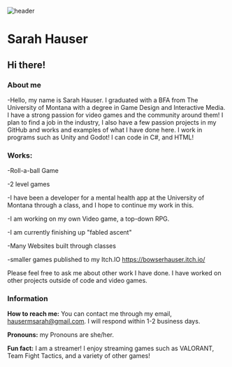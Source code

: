 ![header](https://github.com/hausermsarah/hausermsarah/assets/123280964/6db2fa68-b117-44f2-abd7-fd2f69def76c)
# Sarah Hauser
## Hi there!

### About me

-Hello, my name is Sarah Hauser. I graduated with a BFA from The University of Montana with a degree in Game Design and Interactive Media. I have a strong passion for video games and the community around them! I plan to find a job in the industry, I also have a few passion projects in my GitHub and works and examples of what I have done here. I work in programs such as Unity and Godot! I can code in C#, and HTML!

### Works:

-Roll-a-ball Game 

-2 level games

-I have been a developer for a mental health app at the University of Montana through a class, and I hope to continue my work in this.

-I am working on my own Video game, a top-down RPG. 

-I am currently finishing up "fabled ascent"

-Many Websites built through classes

-smaller games published to my Itch.IO https://bowserhauser.itch.io/


Please feel free to ask me about other work I have done. I have worked on other projects outside of code and video games.

### Information

**How to reach me:** You can contact me through my email, hausermsarah@gmail.com. I will respond within 1-2 business days.

**Pronouns:** my Pronouns are she/her.

**Fun fact:** I am a streamer! I enjoy streaming games such as VALORANT, Team Fight Tactics, and a variety of other games!

